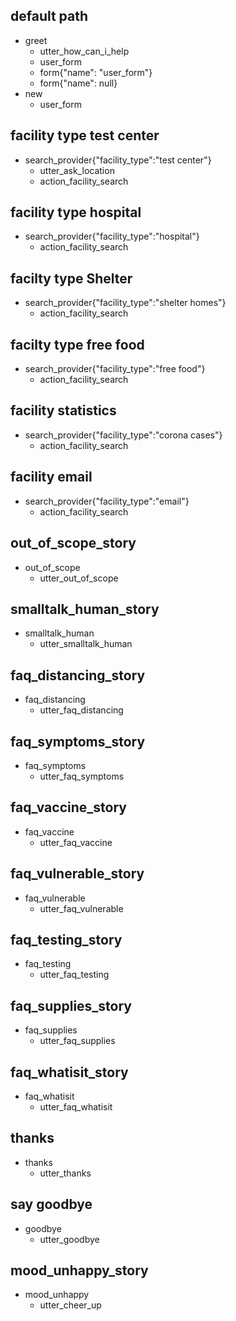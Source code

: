 ## default path
* greet
  - utter_how_can_i_help
  - user_form
  - form{"name": "user_form"}
  - form{"name": null}
* new
  - user_form

## facility type test center
* search_provider{"facility_type":"test center"}
  - utter_ask_location
  - action_facility_search

## facility type hospital
* search_provider{"facility_type":"hospital"}
  - action_facility_search

## facilty type Shelter
* search_provider{"facility_type":"shelter homes"}
  - action_facility_search

## facilty type free food
* search_provider{"facility_type":"free food"}
  - action_facility_search

## facility statistics
* search_provider{"facility_type":"corona cases"}
  - action_facility_search

## facility email
* search_provider{"facility_type":"email"}
  - action_facility_search

## out_of_scope_story
* out_of_scope
  - utter_out_of_scope
## smalltalk_human_story
* smalltalk_human
  - utter_smalltalk_human
## faq_distancing_story
* faq_distancing
  - utter_faq_distancing
## faq_symptoms_story
* faq_symptoms
  - utter_faq_symptoms
## faq_vaccine_story
* faq_vaccine
  - utter_faq_vaccine
## faq_vulnerable_story
* faq_vulnerable
  - utter_faq_vulnerable
## faq_testing_story
* faq_testing
  - utter_faq_testing
## faq_supplies_story
* faq_supplies
  - utter_faq_supplies
## faq_whatisit_story
* faq_whatisit
  - utter_faq_whatisit
## thanks
* thanks
  - utter_thanks
## say goodbye
* goodbye
  - utter_goodbye
## mood_unhappy_story
* mood_unhappy
  - utter_cheer_up

